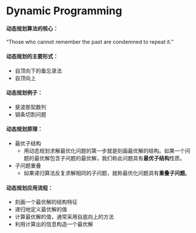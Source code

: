# Dynamic Programming

#### 动态规划算法的核心：

“Those who cannot remember the past are condemned to repeat it.”

#### 动态规划的主要形式：

- 自顶向下的备忘录法
- 自顶向上

#### 动态规划例子：

- 斐波那契数列
- 钢条切割问题

#### 动态规划原理：

- 最优子结构
  - 用动态规划求解最优化问题的第一步就是刻画最优解的结构。如果一个问题的最优解包含子问题的最优解，我们称此问题具有**最优子结构**性质。
- 子问题重叠
  - 如果递归算法反复求解相同的子问题，就称最优化问题具有**重叠子问题**。

#### 动态规划应用流程：

- 刻画一个最优解的结构特征
- 递归地定义最优解的值
- 计算最优解的值，通常采用自底向上的方法
- 利用计算出的信息构造一个最优解